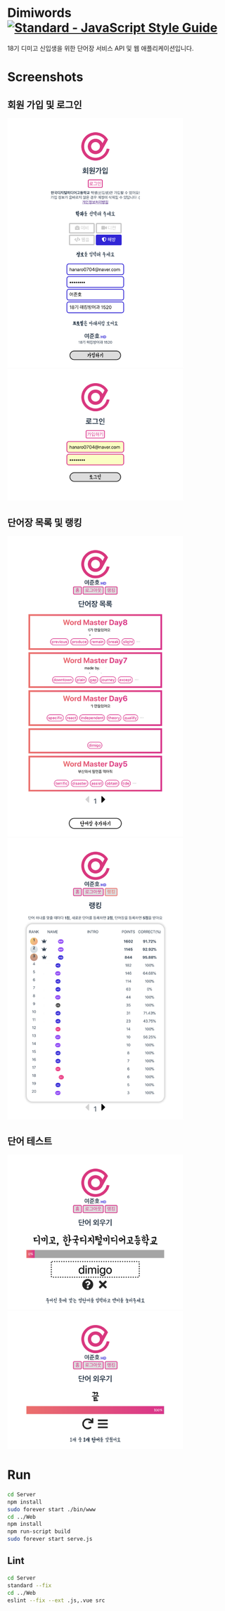 # Dimiwords [![Standard - JavaScript Style Guide](https://img.shields.io/badge/code_style-standard-brightgreen.svg)](https://standardjs.com)
18기 디미고 신입생을 위한 단어장 서비스 API 및 웹 애플리케이션입니다.

# Screenshots

## 회원 가입 및 로그인
<img src="./images/join.png" width="400px"><img src="./images/login.png" width="400px">

## 단어장 목록 및 랭킹
<img src="./images/wordbooks.png" width="400px"><img src="./images/rank.png" width="400px">

## 단어 테스트
<img src="./images/game.png" width="400px"><img src="./images/end.png" width="400px">

# Run

```bash
cd Server
npm install
sudo forever start ./bin/www
cd ../Web
npm install
npm run-script build
sudo forever start serve.js
```

## Lint 

```bash
cd Server
standard --fix
cd ../Web
eslint --fix --ext .js,.vue src
```
